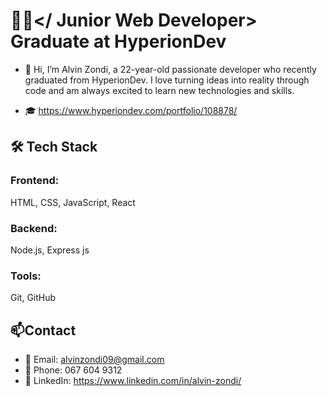 # 👨‍💻</ Junior Web Developer> Graduate at HyperionDev

- 👋 Hi, I’m Alvin Zondi, a 22-year-old passionate developer who recently graduated from HyperionDev. I love turning ideas into reality through code and am always excited to learn new technologies and skills.
  
- 🎓 https://www.hyperiondev.com/portfolio/108878/

## 🛠️ Tech Stack

### Frontend:

HTML, CSS, JavaScript, React

### Backend:

Node.js, Express js

### Tools:

Git, GitHub

## 📫Contact
- 📧 Email: alvinzondi09@gmail.com
- 📱 Phone: 067 604 9312
- 💼 LinkedIn: https://www.linkedin.com/in/alvin-zondi/



